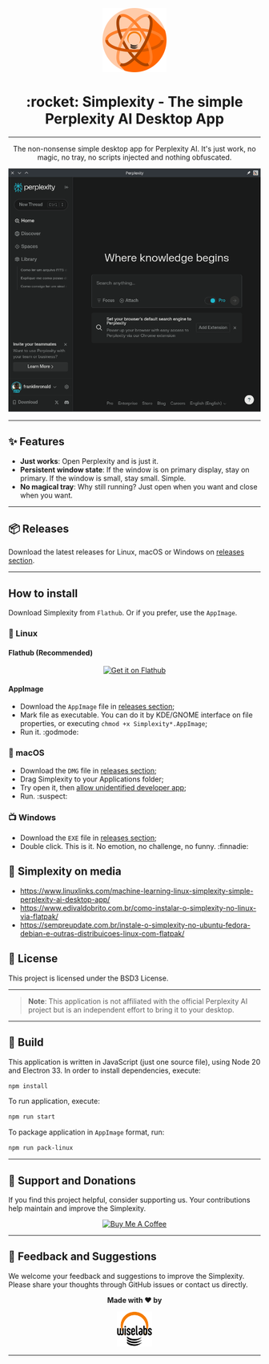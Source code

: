 
<p align="center">
  <img src="./img/icon.svg" width="128" alt="Simplexity Logo" width=600px>
</p>

<h1 align="center">:rocket: Simplexity - The simple Perplexity AI Desktop App</h1>

---

<p align="center">
  The non-nonsense simple desktop app for Perplexity AI. It's just work, no magic, no tray, no scripts injected and nothing obfuscated.
</p>

<p align="center">
  <img src="./img/screenshot.png" alt="App Screenshot">
</p>

---

## :sparkles: Features

- **Just works**: Open Perplexity and is just it.
- **Persistent window state**: If the window is on primary display, stay on primary. If the window is small, stay small. Simple.
- **No magical tray**: Why still running? Just open when you want and close when you want.

---

## :package: Releases

Download the latest releases for Linux, macOS or Windows on [releases section](https://github.com/Wiselabs/simplexity/releases).

---

## How to install
Download Simplexity from `Flathub`. Or if you prefer, use the `AppImage`.

### :penguin: Linux

#### Flathub (Recommended)
<p align="center">
    <a href='https://flathub.org/apps/br.com.wiselabs.simplexity'>
        <img width='240' alt='Get it on Flathub' src='https://flathub.org/api/badge?locale=en'/>
    </a>
</p>

#### AppImage
- Download the `AppImage` file in [releases section](https://github.com/Wiselabs/simplexity/releases);
- Mark file as executable. You can do it by KDE/GNOME interface on file properties, or executing `chmod +x Simplexity*.AppImage`;
- Run it. :godmode:

### :apple: macOS

- Download the `DMG` file in [releases section](https://github.com/Wiselabs/simplexity/releases);
- Drag Simplexity to your Applications folder;
- Try open it, then [allow unidentified developer app](https://support.apple.com/guide/mac-help/open-a-mac-app-from-an-unknown-developer-mh40616/mac);
- Run. :suspect:

### :tv: Windows
- Download the `EXE` file in [releases section](https://github.com/Wiselabs/simplexity/releases);
- Double click. This is it. No emotion, no challenge, no funny. :finnadie:

## :microphone: Simplexity on media

- https://www.linuxlinks.com/machine-learning-linux-simplexity-simple-perplexity-ai-desktop-app/
- https://www.edivaldobrito.com.br/como-instalar-o-simplexity-no-linux-via-flatpak/
- https://sempreupdate.com.br/instale-o-simplexity-no-ubuntu-fedora-debian-e-outras-distribuicoes-linux-com-flatpak/

## :scroll: License

This project is licensed under the BSD3 License.

---
> **Note**: This application is not affiliated with the official Perplexity AI project but is an independent effort to bring it to your desktop.

---

## :hammer: Build
This application is written in JavaScript (just one source file), using Node 20 and Electron 33. In order to install dependencies, execute:

```sh
npm install
```

To run application, execute:

```sh
npm run start
```

To package application in `AppImage` format, run:

```sh
npm run pack-linux
```

---

## :call_me_hand: Support and Donations

If you find this project helpful, consider supporting us. Your contributions help maintain and improve the Simplexity.

<p align="center">
  <a href="https://www.buymeacoffee.com/franklin8" target="_blank"><img src="https://cdn.buymeacoffee.com/buttons/v2/default-yellow.png" alt="Buy Me A Coffee" style="height: 60px !important;width: 217px !important;" ></a>
</p>

---

## :handshake: Feedback and Suggestions

We welcome your feedback and suggestions to improve the Simplexity. Please share your thoughts through GitHub issues or contact us directly.

<div align="center">
  <p><b>Made with ❤️ by</b></p>
  <a href="https://www.wiselabs.com.br/">
    <img src="./img/logo_wiselabs.svg" alt="Made with love by Wiselabs" width="70px">
  </a>
</div>

---
